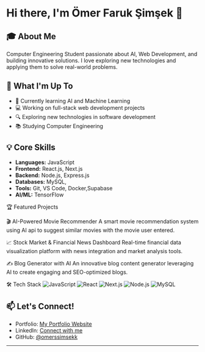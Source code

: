 # Hi there, I'm Ömer Faruk Şimşek 👋

## 🎓 About Me
Computer Engineering Student passionate about AI, Web Development, and building innovative solutions. I love exploring new technologies and applying them to solve real-world problems.

## 🚀 What I'm Up To
- 🌱 Currently learning AI and Machine Learning
- 💻 Working on full-stack web development projects
- 🔍 Exploring new technologies in software development
- 📚 Studying Computer Engineering

## 💡 Core Skills
- **Languages:** JavaScript
- **Frontend:** React.js, Next.js
- **Backend:** Node.js, Express.js
- **Databases:** MySQL, 
- **Tools:** Git, VS Code, Docker,Supabase
- **AI/ML:** TensorFlow

🏆 Featured Projects

🎬 AI-Powered Movie Recommender
A smart movie recommendation system using AI api to suggest similar movies with the movie user  entered.

📈 Stock Market & Financial News Dashboard
Real-time financial data visualization platform with news integration and market analysis tools.

✍️ Blog Generator with AI
An innovative blog content generator leveraging AI to create engaging and SEO-optimized blogs.

🛠️ Tech Stack
![JavaScript](https://img.shields.io/badge/-JavaScript-F7DF1E?style=flat-square&logo=javascript&logoColor=black)
![React](https://img.shields.io/badge/-React-61DAFB?style=flat-square&logo=react&logoColor=black)
![Next.js](https://img.shields.io/badge/-Next.js-000000?style=flat-square&logo=next.js&logoColor=white)
![Node.js](https://img.shields.io/badge/-Node.js-339933?style=flat-square&logo=node.js&logoColor=white)
![MySQL](https://img.shields.io/badge/-MySQL-4479A1?style=flat-square&logo=mysql&logoColor=white)

## 📫 Let's Connect!
- Portfolio: [My Portfolio Website](https://omerssimsekk.github.io/portfolio/)
- LinkedIn: [Connect with me](linkedin.com/in/omerssimsekk)
- GitHub: [@omerssimsekk](https://github.com/omerssimsekk)

---
